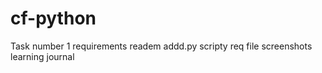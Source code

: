# cf-python
 
Task number 1
requirements readem 
addd.py scripty
req file
screenshots 
learning journal
